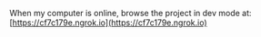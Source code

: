 When my computer is online, browse the project in dev mode at:
[https://cf7c179e.ngrok.io](https://cf7c179e.ngrok.io)